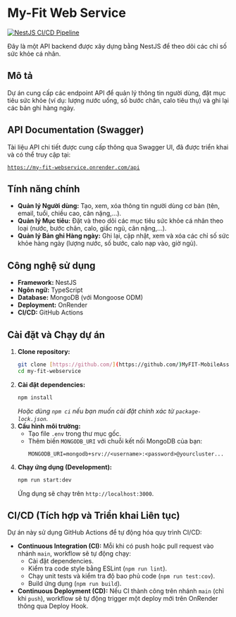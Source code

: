 # My-Fit Web Service

[![NestJS CI/CD Pipeline](https://github.com/MyFIT-MobileAssignment-C03043/my-fit-webservice/actions/workflows/ci-cd.yml/badge.svg)](https://github.com/MyFIT-MobileAssignment-C03043/my-fit-webservice/actions/workflows/ci-cd.yml)

Đây là một API backend được xây dựng bằng NestJS để theo dõi các chỉ số sức khỏe cá nhân.

## Mô tả

Dự án cung cấp các endpoint API để quản lý thông tin người dùng, đặt mục tiêu sức khỏe (ví dụ: lượng nước uống, số bước chân, calo tiêu thụ) và ghi lại các bản ghi hàng ngày.

## API Documentation (Swagger)

Tài liệu API chi tiết được cung cấp thông qua Swagger UI, đã được triển khai và có thể truy cập tại:

[`https://my-fit-webservice.onrender.com/api`](https://my-fit-webservice.onrender.com/api)


## Tính năng chính

* **Quản lý Người dùng:** Tạo, xem, xóa thông tin người dùng cơ bản (tên, email, tuổi, chiều cao, cân nặng,...).
* **Quản lý Mục tiêu:** Đặt và theo dõi các mục tiêu sức khỏe cá nhân theo loại (nước, bước chân, calo, giấc ngủ, cân nặng,...).
* **Quản lý Bản ghi Hàng ngày:** Ghi lại, cập nhật, xem và xóa các chỉ số sức khỏe hàng ngày (lượng nước, số bước, calo nạp vào, giờ ngủ).

## Công nghệ sử dụng

* **Framework:** NestJS
* **Ngôn ngữ:** TypeScript
* **Database:** MongoDB (với Mongoose ODM)
* **Deployment:** OnRender
* **CI/CD:** GitHub Actions

## Cài đặt và Chạy dự án

1.  **Clone repository:**
    ```bash
    git clone [https://github.com/](https://github.com/)MyFIT-MobileAssignment-C03043/my-fit-webservice.git
    cd my-fit-webservice
    ```
2.  **Cài đặt dependencies:**
    ```bash
    npm install
    ```
    *Hoặc dùng `npm ci` nếu bạn muốn cài đặt chính xác từ `package-lock.json`.*
3.  **Cấu hình môi trường:**
    * Tạo file `.env` trong thư mục gốc.
    * Thêm biến `MONGODB_URI` với chuỗi kết nối MongoDB của bạn:
        ```
        MONGODB_URI=mongodb+srv://<username>:<password>@yourcluster...
        ```
4.  **Chạy ứng dụng (Development):**
    ```bash
    npm run start:dev
    ```
    Ứng dụng sẽ chạy trên `http://localhost:3000`.

## CI/CD (Tích hợp và Triển khai Liên tục)

Dự án này sử dụng GitHub Actions để tự động hóa quy trình CI/CD:

* **Continuous Integration (CI):** Mỗi khi có push hoặc pull request vào nhánh `main`, workflow sẽ tự động chạy:
    * Cài đặt dependencies.
    * Kiểm tra code style bằng ESLint (`npm run lint`).
    * Chạy unit tests và kiểm tra độ bao phủ code (`npm run test:cov`).
    * Build ứng dụng (`npm run build`).
* **Continuous Deployment (CD):** Nếu CI thành công trên nhánh `main` (chỉ khi `push`), workflow sẽ tự động trigger một deploy mới trên OnRender thông qua Deploy Hook.